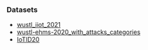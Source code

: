 ### Datasets
- [wustl_iiot_2021](https://www.cse.wustl.edu/~jain/iiot2/ftp/wustl_iiot_2021.zip)
- [wustl-ehms-2020_with_attacks_categories](https://www.cse.wustl.edu/~jain/ehms/ftp/wustl-ehms-2020_with_attacks_categories.csv)
- [IoTID20](https://drive.google.com/file/d/1ruY3FLogaIG8ZW4RK5lxep6IcgRTXElA/view?usp=drive_link)